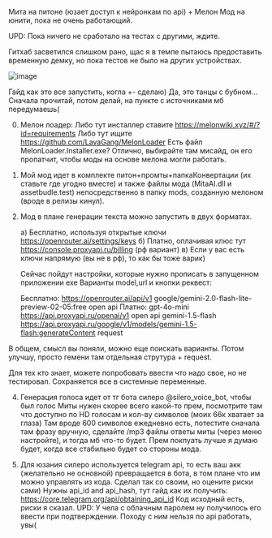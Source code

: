 Мита на питоне (юзает доступ к нейронкам по api) + Мелон Мод на юнити, пока не очень работающий.

UPD: Пока ничего не сработало на тестах с другими, ждите.


Гитхаб засветился слишком рано, щас я в темпе пытаюсь предоставить временную демку, но пока тестов не было на других устройствах.

![image](https://github.com/user-attachments/assets/1baad23d-d58a-484c-ba83-25a9f3dcbc03)


Гайд как это все запустить, когла +- сделаю)
Да, это танцы с бубном...
Сначала прочитай, потом делай, на пункте с источниками мб передумаешь(

0) Мелон лоадер:
Либо тут инсталлер ставите https://melonwiki.xyz/#/?id=requirements
Либо тут ищите https://github.com/LavaGang/MelonLoader
Есть файл MelonLoader.Installer.exe?
Отлично, выбирайте там мисайд, он его пропатчит, чтобы моды на основе мелона могли работать.

1) Мой мод идет в комплекте питон+промты+папкаКонвертации (их ставьте где угодно вместе) и также файлы мода (MitaAI.dll и assetbudle.test) непосредственно в папку mods, 
созданную мелоном (вроде в релизы кинул).

2) Мод в плане генерации текста можно запустить в двух форматах.
   
   а) Бесплатно, используя открытые ключи https://openrouter.ai/settings/keys
   б) Платно, оплачивая клюс тут https://console.proxyapi.ru/billing (рф вариант)
   в) Если у вас есть ключи напрямую (вы не в рф), то как бы тоже варик)
   
   Сейчас пойдут настройки, которые нужно прописать в запущенном приложении exe
   Варианты model,url и кнопки реквест:
   
   Бесплатно:
      https://openrouter.ai/api/v1 google/gemini-2.0-flash-lite-preview-02-05:free open api
   Платно: 
      gpt-4o-mini https://api.proxyapi.ru/openai/v1 open api
      gemini-1.5-flash https://api.proxyapi.ru/google/v1/models/gemini-1.5-flash:generateContent request
   
В общем, смысл вы поняли, можно еще поискать варианты. Потом улучшу, просто гемени там отдельная струтура + request.

Для тех кто знает, можете попробовать ввести что надо свое, но не тестировал.
Сохраняется все в системные переменные. 

4) Генерация голоса идет от тг бота силеро @silero_voice_bot, чтобы был голос Миты нужен скорее всего какой-то прем, посмотрите там что доступно по HD голосам и кол-ву символов (моих 66к хватает за глаза)
Там вроде 600 символов ежедневно есть, потестите сначала там фразу вручную, сделайте /mp3 файлы ответы миты (через меню настройте), и тогда мб что-то будет. Прем покпуать лучше я думаю будет, когда все стабильно будет со стороны мода.

6) Для юзания силеро используется telegram api, то есть ваш акк (желательно не основной) превращается в бота, в том плане что им можно управлять из кода. Сделал так со своим, но оцените риски сами)
Нужны api_id and api_hash, тут гайд как их получить: https://core.telegram.org/api/obtaining_api_id
Код исходный есть, риски я сказал. 
UPD: У чела с облачным паролем ну получилось его ввести при подтверждении. Походу с ним нельзя по api работать, увы(
